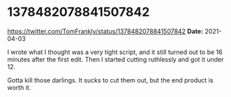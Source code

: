 # 1378482078841507842
https://twitter.com/TomFrankly/status/1378482078841507842
**Date:** 2021-04-03

I wrote what I thought was a very tight script, and it still turned out to be 16 minutes after the first edit. Then I started cutting ruthlessly and got it under 12.

Gotta kill those darlings. It sucks to cut them out, but the end product is worth it.

